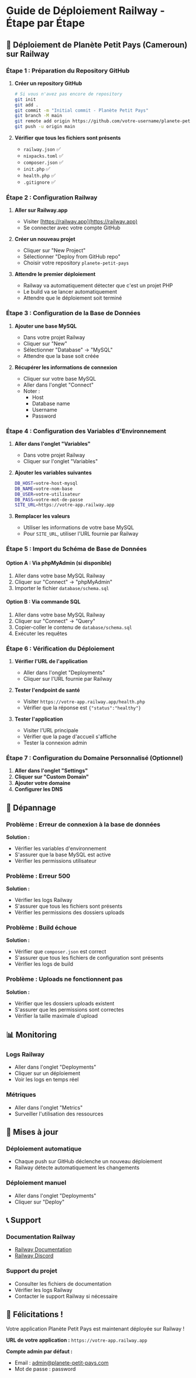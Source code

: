 # Guide de Déploiement Railway - Étape par Étape

## 🚀 Déploiement de Planète Petit Pays (Cameroun) sur Railway

### Étape 1 : Préparation du Repository GitHub

1. **Créer un repository GitHub**
   ```bash
   # Si vous n'avez pas encore de repository
   git init
   git add .
   git commit -m "Initial commit - Planète Petit Pays"
   git branch -M main
   git remote add origin https://github.com/votre-username/planete-petit-pays.git
   git push -u origin main
   ```

2. **Vérifier que tous les fichiers sont présents**
   - `railway.json` ✅
   - `nixpacks.toml` ✅
   - `composer.json` ✅
   - `init.php` ✅
   - `health.php` ✅
   - `.gitignore` ✅

### Étape 2 : Configuration Railway

1. **Aller sur Railway.app**
   - Visiter [https://railway.app](https://railway.app)
   - Se connecter avec votre compte GitHub

2. **Créer un nouveau projet**
   - Cliquer sur "New Project"
   - Sélectionner "Deploy from GitHub repo"
   - Choisir votre repository `planete-petit-pays`

3. **Attendre le premier déploiement**
   - Railway va automatiquement détecter que c'est un projet PHP
   - Le build va se lancer automatiquement
   - Attendre que le déploiement soit terminé

### Étape 3 : Configuration de la Base de Données

1. **Ajouter une base MySQL**
   - Dans votre projet Railway
   - Cliquer sur "New"
   - Sélectionner "Database" → "MySQL"
   - Attendre que la base soit créée

2. **Récupérer les informations de connexion**
   - Cliquer sur votre base MySQL
   - Aller dans l'onglet "Connect"
   - Noter :
     - Host
     - Database name
     - Username
     - Password

### Étape 4 : Configuration des Variables d'Environnement

1. **Aller dans l'onglet "Variables"**
   - Dans votre projet Railway
   - Cliquer sur l'onglet "Variables"

2. **Ajouter les variables suivantes**
   ```bash
   DB_HOST=votre-host-mysql
   DB_NAME=votre-nom-base
   DB_USER=votre-utilisateur
   DB_PASS=votre-mot-de-passe
   SITE_URL=https://votre-app.railway.app
   ```

3. **Remplacer les valeurs**
   - Utiliser les informations de votre base MySQL
   - Pour `SITE_URL`, utiliser l'URL fournie par Railway

### Étape 5 : Import du Schéma de Base de Données

#### Option A : Via phpMyAdmin (si disponible)
1. Aller dans votre base MySQL Railway
2. Cliquer sur "Connect" → "phpMyAdmin"
3. Importer le fichier `database/schema.sql`

#### Option B : Via commande SQL
1. Aller dans votre base MySQL Railway
2. Cliquer sur "Connect" → "Query"
3. Copier-coller le contenu de `database/schema.sql`
4. Exécuter les requêtes

### Étape 6 : Vérification du Déploiement

1. **Vérifier l'URL de l'application**
   - Aller dans l'onglet "Deployments"
   - Cliquer sur l'URL fournie par Railway

2. **Tester l'endpoint de santé**
   - Visiter `https://votre-app.railway.app/health.php`
   - Vérifier que la réponse est `{"status":"healthy"}`

3. **Tester l'application**
   - Visiter l'URL principale
   - Vérifier que la page d'accueil s'affiche
   - Tester la connexion admin

### Étape 7 : Configuration du Domaine Personnalisé (Optionnel)

1. **Aller dans l'onglet "Settings"**
2. **Cliquer sur "Custom Domain"**
3. **Ajouter votre domaine**
4. **Configurer les DNS**

## 🔧 Dépannage

### Problème : Erreur de connexion à la base de données
**Solution :**
- Vérifier les variables d'environnement
- S'assurer que la base MySQL est active
- Vérifier les permissions utilisateur

### Problème : Erreur 500
**Solution :**
- Vérifier les logs Railway
- S'assurer que tous les fichiers sont présents
- Vérifier les permissions des dossiers uploads

### Problème : Build échoue
**Solution :**
- Vérifier que `composer.json` est correct
- S'assurer que tous les fichiers de configuration sont présents
- Vérifier les logs de build

### Problème : Uploads ne fonctionnent pas
**Solution :**
- Vérifier que les dossiers uploads existent
- S'assurer que les permissions sont correctes
- Vérifier la taille maximale d'upload

## 📊 Monitoring

### Logs Railway
- Aller dans l'onglet "Deployments"
- Cliquer sur un déploiement
- Voir les logs en temps réel

### Métriques
- Aller dans l'onglet "Metrics"
- Surveiller l'utilisation des ressources

## 🔄 Mises à jour

### Déploiement automatique
- Chaque push sur GitHub déclenche un nouveau déploiement
- Railway détecte automatiquement les changements

### Déploiement manuel
- Aller dans l'onglet "Deployments"
- Cliquer sur "Deploy"

## 📞 Support

### Documentation Railway
- [Railway Documentation](https://docs.railway.app/)
- [Railway Discord](https://discord.gg/railway)

### Support du projet
- Consulter les fichiers de documentation
- Vérifier les logs Railway
- Contacter le support Railway si nécessaire

## 🎉 Félicitations !

Votre application Planète Petit Pays est maintenant déployée sur Railway !

**URL de votre application :** `https://votre-app.railway.app`

**Compte admin par défaut :**
- Email : admin@planete-petit-pays.com
- Mot de passe : password 